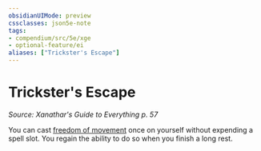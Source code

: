 ```yaml
---
obsidianUIMode: preview
cssclasses: json5e-note
tags:
- compendium/src/5e/xge
- optional-feature/ei
aliases: ["Trickster's Escape"]
---
```

# Trickster's Escape
*Source: Xanathar's Guide to Everything p. 57* 

You can cast [freedom of movement](../../spells/freedom-of-movement.md#) once on yourself without expending a spell slot. You regain the ability to do so when you finish a long rest.